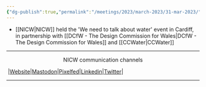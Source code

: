 ```yaml
---
{"dg-publish":true,"permalink":"/meetings/2023/march-2023/31-mar-2023/"}
---
```



- [[NICW\|NICW]] held the 'We need to talk about water' event in Cardiff, in partnership with [[DCfW - The Design Commission for Wales\|DCfW - The Design Commission for Wales]] and [[CCWater\|CCWater]]


***
<p style="text-align: center;">NICW communication channels</p>

󠁧 |[Website](https://nationalinfrastructurecommission.wales)|[Mastodon](https://toot.wales/@NICW)|[Pixelfed](https://pix.toot.wales/NICW)|[Linkedin](https://www.linkedin.com/company/26268509/)|[Twitter](https://twitter.com/InfraCommCymru)|
***
